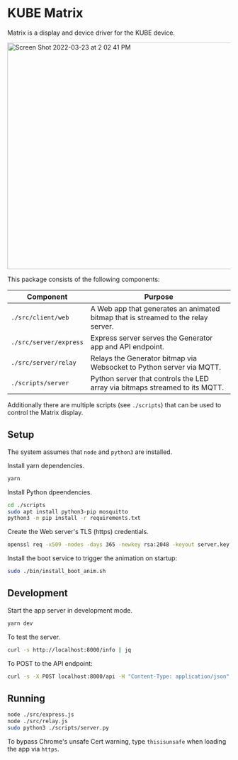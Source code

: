 # KUBE Matrix

Matrix is a display and device driver for the KUBE device.

<img width="512" alt="Screen Shot 2022-03-23 at 2 02 41 PM" src="https://user-images.githubusercontent.com/3523355/159766169-ce14473c-6910-41e1-a955-c6c9723eeec6.png">

This package consists of the following components:

| Component                | Purpose                                                                            |
|--------------------------|------------------------------------------------------------------------------------|
| `./src/client/web`       | A Web app that generates an animated bitmap that is streamed to the relay server.  |
| `./src/server/express`   | Express server serves the Generator app and API endpoint.                          |
| `./src/server/relay`     | Relays the Generator bitmap via Websocket to Python server via MQTT.               |
| `./scripts/server`       | Python server that controls the LED array via bitmaps streamed to its MQTT.        |

Additionally there are multiple scripts (see `./scripts`) that can be used to control the Matrix display.


## Setup

The system assumes that `node` and `python3` are installed.

Install yarn dependencies.

```bash
yarn 
```

Install Python dpeendencies.

```bash
cd ./scripts
sudo apt install python3-pip mosquitto
python3 -m pip install -r requirements.txt
```

Create the Web server's TLS (https) credentials.

```bash
openssl req -x509 -nodes -days 365 -newkey rsa:2048 -keyout server.key -out server.crt
```

Install the boot service to trigger the animation on startup:

```bash
sudo ./bin/install_boot_anim.sh
```

## Development

Start the app server in development mode.

```bash
yarn dev
```

To test the server.

```bash
curl -s http://localhost:8000/info | jq
```

To POST to the API endpoint:

```bash
curl -s -X POST localhost:8000/api -H "Content-Type: application/json" -d '{ "action": "test" }' | jq
```

## Running

```bash
node ./src/express.js
node ./src/relay.js
sudo python3 ./scripts/server.py
```

To bypass Chrome's unsafe Cert warning, type `thisisunsafe` when loading the app via `https`.
